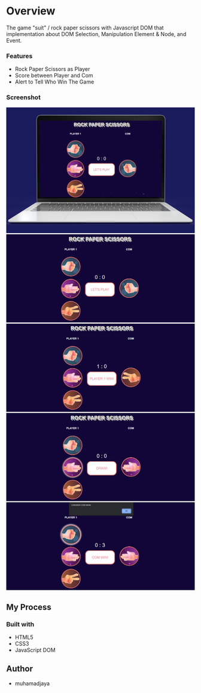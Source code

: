 # Overview

The game "suit" / rock paper scissors with Javascript DOM that implementation about DOM Selection, Manipulation Element & Node, and Event.


### Features

- Rock Paper Scissors as Player
- Score between Player and Com
- Alert to Tell Who Win The Game

### Screenshot

![](./docs/banner.png)
![](./docs/ss1.png)
![](./docs/ss2.png)
![](./docs/ss3.png)
![](./docs/ss4.png)

## My Process

### Built with

- HTML5
- CSS3
- JavaScript DOM


## Author

- muhamadjaya